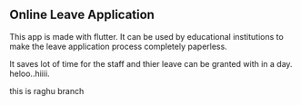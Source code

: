 ## Online Leave Application
This app is made with flutter. It can be used by educational institutions to make the leave application process completely paperless.

It saves lot of time for the staff and thier leave can be granted with in a day.
heloo..hiiii.

this is raghu branch